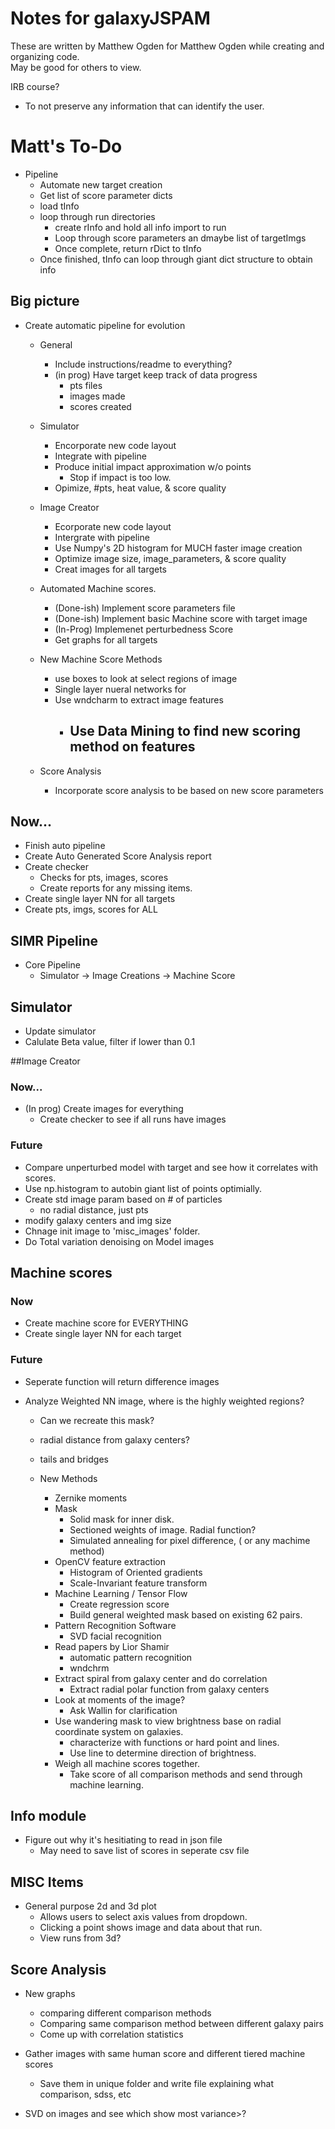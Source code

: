 # Notes for galaxyJSPAM
These are written by Matthew Ogden for Matthew Ogden while creating and organizing code.  
May be good for others to view.

IRB course? 
- To not preserve any information that can identify the user.

# Matt's To-Do
- Pipeline
  - Automate new target creation
  - Get list of score parameter dicts
  - load tInfo
  - loop through run directories
	- create rInfo and hold all info import to run
	- Loop through score parameters an dmaybe list of targetImgs
	- Once complete, return rDict to tInfo
  - Once finished, tInfo can loop through giant dict structure to obtain info


## Big picture
- Create automatic pipeline for evolution
  - General 
	- Include instructions/readme to everything?
	- (in prog) Have target keep track of data progress
	  - pts files
	  - images made
	  - scores created

  - Simulator
	- Encorporate new code layout
	- Integrate with pipeline
	- Produce initial impact approximation w/o points
	  - Stop if impact is too low.
	- Opimize,  #pts, heat value, & score quality

  - Image Creator
	- Ecorporate new code layout
	- Intergrate with pipeline
	- Use Numpy's 2D histogram for MUCH faster image creation
	- Optimize  image size, image_parameters, & score quality
	- Creat images for all targets

  - Automated Machine scores.
	- (Done-ish) Implement score parameters file
	- (Done-ish) Implement basic Machine score with target image
	- (In-Prog) Implemenet perturbedness Score
	- Get graphs for all targets

  - New Machine Score Methods
	- use boxes to look at select regions of image
	- Single layer nueral networks for 
	- Use wndcharm to extract image features
	  - Use Data Mining to find new scoring method on features
		- 

  - Score Analysis
	- Incorporate score analysis to be based on new score parameters

## Now...
- Finish auto pipeline
- Create Auto Generated Score Analysis report 
- Create checker
  - Checks for pts, images, scores
  - Create reports for any missing items. 
- Create single layer NN for all targets
- Create pts, imgs, scores for ALL

## SIMR Pipeline
- Core Pipeline
  - Simulator -> Image Creations -> Machine Score

## Simulator
- Update simulator
- Calulate Beta value, filter if lower than 0.1

##Image Creator
### Now...
- (In prog) Create images for everything
  - Create checker to see if all runs have images

### Future
- Compare unperturbed model with target and see how it correlates with scores.
- Use np.histogram to autobin giant list of points optimially.
- Create std image param based on # of particles
  - no radial distance, just pts
- modify galaxy centers and img size
- Chnage init image to 'misc_images' folder.  
- Do Total variation denoising on Model images


## Machine scores

### Now
- Create machine score for EVERYTHING
- Create single layer NN for each target

### Future
- Seperate function will return difference images

- Analyze Weighted NN image, where is the highly weighted regions?
  - Can we recreate this mask? 
  - radial distance from galaxy centers?
  - tails and bridges

  - New Methods
	- Zernike moments
	- Mask
	  - Solid mask for inner disk.
	  - Sectioned weights of image. Radial function?
	  - Simulated annealing for pixel difference, ( or any machime method) 
	- OpenCV feature extraction
	  - Histogram of Oriented gradients
	  - Scale-Invariant feature transform
	- Machine Learning / Tensor Flow
	  - Create regression score
	  - Build general weighted mask based on existing 62 pairs.
	- Pattern Recognition Software
	  - SVD facial recognition
	- Read papers by Lior Shamir
	  - automatic pattern recognition
	  - wndchrm 
	- Extract spiral from galaxy center and do correlation
	  - Extract radial polar function from galaxy centers
	- Look at moments of the image? 
	  - Ask Wallin for clarification
	- Use wandering mask to view brightness base on radial coordinate system on galaxies. 
	  - characterize with functions or hard point and lines. 
	  - Use line to determine direction of brightness.
	- Weigh all machine scores together. 
	  - Take score of all comparison methods and send through machine learning.


## Info module
- Figure out why it's hesitiating to read in json file
  - May need to save list of scores in seperate csv file

## MISC Items
- General purpose 2d and 3d plot
  - Allows users to select axis values from dropdown. 
  - Clicking a point shows image and data about that run.
  - View runs from 3d? 

## Score Analysis
- New graphs
  - comparing different comparison methods
  - Comparing same comparison method between different galaxy pairs
  - Come up with correlation statistics

- Gather images with same human score and different tiered machine scores
  - Save them in unique folder and write file explaining what comparison, sdss, etc

- SVD on images and see which show most variance>? 

